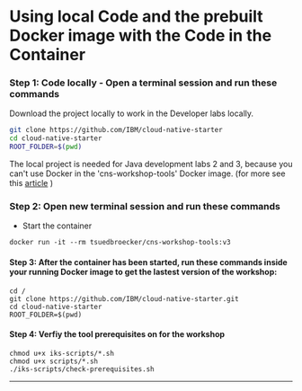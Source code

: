 # Using local Code and the prebuilt Docker image with the Code in the Container 

### Step 1: Code locally - Open a terminal session and run these commands

Download the project locally to work in the Developer labs locally.

```sh
git clone https://github.com/IBM/cloud-native-starter
cd cloud-native-starter
ROOT_FOLDER=$(pwd)
```

The local project is needed for Java development labs 2 and 3, because you can't use Docker in the 'cns-workshop-tools' Docker image. (for more see this [article](https://suedbroecker.net/2019/08/27/definition-of-a-dockerfile-to-use-bash-scripts-on-a-windows-10-machine-for-our-cloud-native-starter-workshop/) )

### Step 2: Open new terminal session and run these commands

* Start the container

```
docker run -it --rm tsuedbroecker/cns-workshop-tools:v3
```

#### Step 3: After the container has been started, run these commands inside your running Docker image to get the lastest version of the workshop:

```
cd /
git clone https://github.com/IBM/cloud-native-starter.git
cd cloud-native-starter
ROOT_FOLDER=$(pwd)
```

#### Step 4: Verfiy the tool prerequisites on for the workshop

```
chmod u+x iks-scripts/*.sh
chmod u+x scripts/*.sh
./iks-scripts/check-prerequisites.sh
```

---

